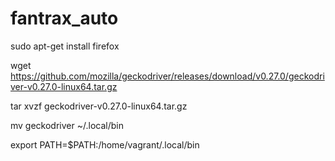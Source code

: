 # fantrax_auto

sudo apt-get install firefox

wget https://github.com/mozilla/geckodriver/releases/download/v0.27.0/geckodriver-v0.27.0-linux64.tar.gz

tar xvzf geckodriver-v0.27.0-linux64.tar.gz

mv geckodriver ~/.local/bin

export PATH=$PATH:/home/vagrant/.local/bin
